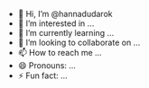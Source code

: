 - 👋 Hi, I’m @hannadudarok
- 👀 I’m interested in ...
- 🌱 I’m currently learning ...
- 💞️ I’m looking to collaborate on ...
- 📫 How to reach me ...
- 😄 Pronouns: ...
- ⚡ Fun fact: ...

<!---
hannadudarok/hannadudarok is a ✨ special ✨ repository because its `README.md` (this file) appears on your GitHub profile.
You can click the Preview link to take a look at your changes.
--->
